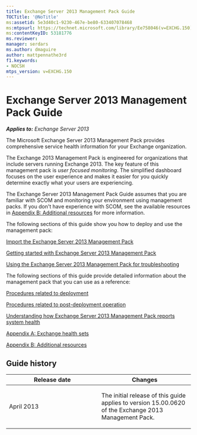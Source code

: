 ```yaml
---
title: Exchange Server 2013 Management Pack Guide
TOCTitle: '@NoTitle'
ms:assetid: 5e3d40c1-9230-467e-be80-633407078468
ms:mtpsurl: https://technet.microsoft.com/library/Ee758046(v=EXCHG.150)
ms:contentKeyID: 53181776
ms.reviewer: 
manager: serdars
ms.author: dmaguire
author: mattpennathe3rd
f1.keywords:
- NOCSH
mtps_version: v=EXCHG.150
---
```


# Exchange Server 2013 Management Pack Guide

_**Applies to:** Exchange Server 2013_

The Microsoft Exchange Server 2013 Management Pack provides comprehensive service health information for your Exchange organization.

The Exchange 2013 Management Pack is engineered for organizations that include servers running Exchange 2013. The key feature of this management pack is *user focused monitoring*. The simplified dashboard focuses on the user experience and makes it easier for you quickly determine exactly what your users are experiencing.

The Exchange Server 2013 Management Pack Guide assumes that you are familiar with SCOM and monitoring your environment using management packs. If you don't have experience with SCOM, see the available resources in [Appendix B: Additional resources](appendix-b-additional-resources.md) for more information.

The following sections of this guide show you how to deploy and use the management pack:

[Import the Exchange Server 2013 Management Pack](import-the-exchange-server-2013-management-pack.md)

[Getting started with Exchange Server 2013 Management Pack](getting-started-with-exchange-server-2013-management-pack.md)

[Using the Exchange Server 2013 Management Pack for troubleshooting](using-the-exchange-server-2013-management-pack-for-troubleshooting.md)

The following sections of this guide provide detailed information about the management pack that you can use as a reference:

[Procedures related to deployment](procedures-related-to-deployment.md)

[Procedures related to post-deployment operation](procedures-related-to-post-deployment-operation.md)

[Understanding how Exchange Server 2013 Management Pack reports system health](understanding-how-exchange-server-2013-management-pack-reports-system-health.md)

[Appendix A: Exchange health sets](appendix-a-exchange-health-sets.md)

[Appendix B: Additional resources](appendix-b-additional-resources.md)

## Guide history

<table>
<colgroup>
<col style="width: 50%" />
<col style="width: 50%" />
</colgroup>
<thead>
<tr class="header">
<th>Release date</th>
<th>Changes</th>
</tr>
</thead>
<tbody>
<tr class="odd">
<td><p>April 2013</p></td>
<td><p>The initial release of this guide applies to version 15.00.0620 of the Exchange 2013 Management Pack.</p></td>
</tr>
</tbody>
</table>
